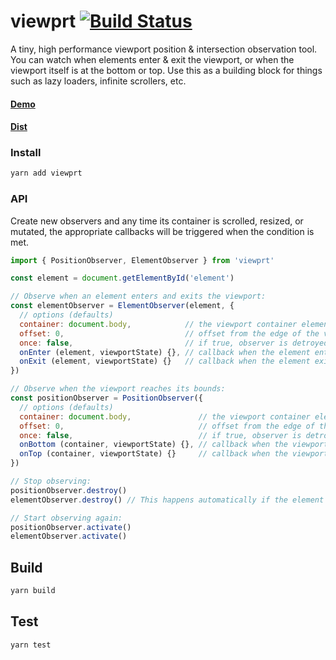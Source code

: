 # viewprt [![Build Status](https://travis-ci.org/gdub22/viewprt.svg)](https://travis-ci.org/gdub22/viewprt)

A tiny, high performance viewport position & intersection observation tool.  You can watch when elements enter & exit the viewport, or when the viewport itself is at the bottom or top.  Use this as a building block for things such as lazy loaders, infinite scrollers, etc.

#### [Demo](https://rawgit.com/gdub22/viewprt/master/demos/index.html)  
#### [Dist](https://unpkg.com/viewprt/dist/)

### Install
```bash
yarn add viewprt
```

### API
Create new observers and any time its container is scrolled, resized, or mutated, the appropriate callbacks will be triggered when the condition is met.

```js
import { PositionObserver, ElementObserver } from 'viewprt'

const element = document.getElementById('element')

// Observe when an element enters and exits the viewport:
const elementObserver = ElementObserver(element, {
  // options (defaults)
  container: document.body,            // the viewport container element
  offset: 0,                           // offset from the edge of the viewport in pixels
  once: false,                         // if true, observer is detroyed after first callback is triggered
  onEnter (element, viewportState) {}, // callback when the element enters the viewport
  onExit (element, viewportState) {}   // callback when the element exits the viewport
})

// Observe when the viewport reaches its bounds:
const positionObserver = PositionObserver({
  // options (defaults)
  container: document.body,               // the viewport container element
  offset: 0,                              // offset from the edge of the viewport in pixels
  once: false,                            // if true, observer is detroyed after first callback is triggered
  onBottom (container, viewportState) {}, // callback when the viewport reaches the bottom
  onTop (container, viewportState) {}     // callback when the viewport reaches the top
})

// Stop observing:
positionObserver.destroy()
elementObserver.destroy() // This happens automatically if the element is removed from DOM

// Start observing again:
positionObserver.activate()
elementObserver.activate()
```

## Build
```bash
yarn build
```

## Test
```bash
yarn test
```

